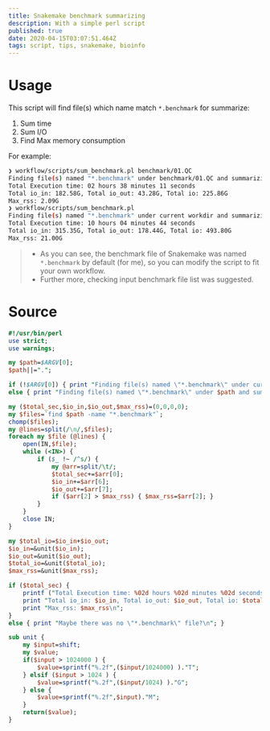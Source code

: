 ```yaml
---
title: Snakemake benchmark summarizing
description: With a simple perl script
published: true
date: 2020-04-15T03:07:51.464Z
tags: script, tips, snakemake, bioinfo
---
```


# Usage

This script will find file(s) which name match `*.benchmark` for summarize:
1. Sum time
2. Sum I/O
3. Find Max memory consumption

For example:

```bash
❯ workflow/scripts/sum_benchmark.pl benchmark/01.QC
Finding file(s) named "*.benchmark" under benchmark/01.QC and summarizing...
Total Execution time: 02 hours 38 minutes 11 seconds
Total io_in: 182.58G, Total io_out: 43.28G, Total io: 225.86G
Max_rss: 2.09G
❯ workflow/scripts/sum_benchmark.pl
Finding file(s) named "*.benchmark" under current workdir and summarizing...
Total Execution time: 10 hours 04 minutes 44 seconds
Total io_in: 315.35G, Total io_out: 178.44G, Total io: 493.80G
Max_rss: 21.00G
```

> - As you can see, the benchmark file of Snakemake was named `*.benchmark` by default (for me), so you can modify the script to fit your own workflow.
> - Further more, checking input benchmark file list was suggested.

# Source

```perl
#!/usr/bin/perl
use strict;
use warnings;

my $path=$ARGV[0];
$path||=".";

if (!$ARGV[0]) { print "Finding file(s) named \"*.benchmark\" under current workdir and summarizing...\n"; }
else { print "Finding file(s) named \"*.benchmark\" under $path and summarizing...\n"; }

my ($total_sec,$io_in,$io_out,$max_rss)=(0,0,0,0);
my $files=`find $path -name "*.benchmark"`;
chomp($files);
my @lines=split(/\n/,$files);
foreach my $file (@lines) {
	open(IN,$file);
	while (<IN>) {
		if ($_ !~ /^s/) {
			my @arr=split/\t/;
			$total_sec+=$arr[0];
			$io_in+=$arr[6];
			$io_out+=$arr[7];
			if ($arr[2] > $max_rss) { $max_rss=$arr[2]; }
		}
	}
	close IN;
}

my $total_io=$io_in+$io_out;
$io_in=&unit($io_in);
$io_out=&unit($io_out);
$total_io=&unit($total_io);
$max_rss=&unit($max_rss);

if ($total_sec) {
	printf ("Total Execution time: %02d hours %02d minutes %02d seconds\n",(gmtime($total_sec))[2,1,0]);
	print "Total io_in: $io_in, Total io_out: $io_out, Total io: $total_io\n";
	print "Max_rss: $max_rss\n";
}
else { print "Maybe there was no \"*.benchmark\" file?\n"; }

sub unit {
	my $input=shift;
	my $value;
	if($input > 1024000 ) {
		$value=sprintf("%.2f",($input/1024000) )."T";
	} elsif ($input > 1024 ) { 
		$value=sprintf("%.2f",($input/1024) )."G";
	} else { 
		$value=sprintf("%.2f",$input)."M";
	}
	return($value);
}
```